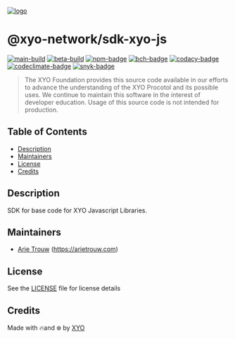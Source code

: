 [![logo][]](https://xyo.network)

# @xyo-network/sdk-xyo-js

[![main-build][]][main-build-link]
[![beta-build][]][beta-build-link]
[![npm-badge][]][npm-link]
[![bch-badge][]][bch-link]
[![codacy-badge][]][codacy-link]
[![codeclimate-badge][]][codeclimate-link]
[![snyk-badge][]][snyk-link]

> The XYO Foundation provides this source code available in our efforts to advance the understanding of the XYO Procotol and its possible uses. We continue to maintain this software in the interest of developer education. Usage of this source code is not intended for production.

## Table of Contents

-   [Description](#description)
-   [Maintainers](#maintainers)
-   [License](#license)
-   [Credits](#credits)

## Description

SDK for base code for XYO Javascript Libraries.

## Maintainers

-   [Arie Trouw](https://github.com/arietrouw) (https://arietrouw.com)

## License

See the [LICENSE](LICENSE) file for license details

## Credits

Made with 🔥and ❄️ by [XYO](https://xyo.network)

[logo]: https://cdn.xy.company/img/brand/XYO_full_colored.png

[main-build]: https://github.com/XYOracleNetwork/sdk-xyo-js/actions/workflows/build-main.yml/badge.svg
[main-build-link]: https://github.com/XYOracleNetwork/sdk-xyo-js/actions/workflows/build-main.yml

[beta-build]: https://github.com/xylabs/sdk-xyo-js/actions/workflows/build-beta.yml/badge.svg
[beta-build-link]: https://github.com/xylabs/sdk-xyo-js/actions/workflows/build-beta.yml

[npm-badge]: https://img.shields.io/npm/v/@xyo-network/sdk-xyo-js.svg
[npm-link]: https://www.npmjs.com/package/@xyo-network/sdk-xyo-js

[bch-badge]: https://bettercodehub.com/edge/badge/XYOracleNetwork/sdk-xyo-js?branch=main
[bch-link]: https://bettercodehub.com/results/XYOracleNetwork/sdk-xyo-js

[codacy-badge]: https://app.codacy.com/project/badge/Grade/5615b4dadee142f6b9a063e49637401f
[codacy-link]: https://www.codacy.com/gh/XYOracleNetwork/sdk-xyo-js/dashboard?utm_source=github.com&amp;utm_medium=referral&amp;utm_content=XYOracleNetwork/sdk-xyo-js&amp;utm_campaign=Badge_Grade

[codeclimate-badge]: https://api.codeclimate.com/v1/badges/2763b2f223ba8822d0f6/maintainability
[codeclimate-link]: https://codeclimate.com/github/XYOracleNetwork/sdk-xyo-js/maintainability

[snyk-badge]: https://snyk.io/test/github/XYOracleNetwork/sdk-xyo-js/badge.svg?targetFile=package.json
[snyk-link]: https://snyk.io/test/github/XYOracleNetwork/sdk-xyo-js?targetFile=package.json
